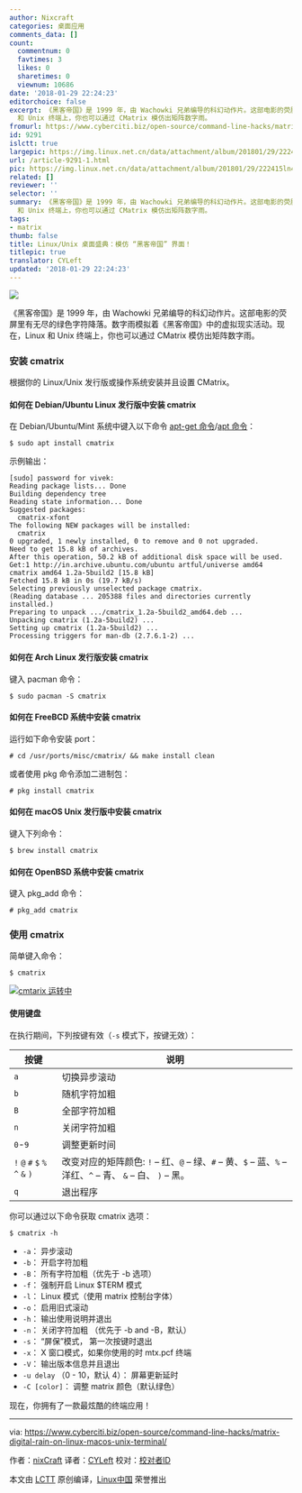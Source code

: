 ```yaml
---
author: Nixcraft
categories: 桌面应用
comments_data: []
count:
  commentnum: 0
  favtimes: 3
  likes: 0
  sharetimes: 0
  viewnum: 10686
date: '2018-01-29 22:24:23'
editorchoice: false
excerpt: 《黑客帝国》是 1999 年，由 Wachowki 兄弟编导的科幻动作片。这部电影的荧屏里有无尽的绿色字符降落。数字雨模拟着《黑客帝国》中的虚拟现实活动。现在，Linux
  和 Unix 终端上，你也可以通过 CMatrix 模仿出矩阵数字雨。
fromurl: https://www.cyberciti.biz/open-source/command-line-hacks/matrix-digital-rain-on-linux-macos-unix-terminal/
id: 9291
islctt: true
largepic: https://img.linux.net.cn/data/attachment/album/201801/29/222415ln4gn4nh4m6kznmw.jpg
url: /article-9291-1.html
pic: https://img.linux.net.cn/data/attachment/album/201801/29/222415ln4gn4nh4m6kznmw.jpg.thumb.jpg
related: []
reviewer: ''
selector: ''
summary: 《黑客帝国》是 1999 年，由 Wachowki 兄弟编导的科幻动作片。这部电影的荧屏里有无尽的绿色字符降落。数字雨模拟着《黑客帝国》中的虚拟现实活动。现在，Linux
  和 Unix 终端上，你也可以通过 CMatrix 模仿出矩阵数字雨。
tags:
- matrix
thumb: false
title: Linux/Unix 桌面盛典：模仿 “黑客帝国” 界面！
titlepic: true
translator: CYLeft
updated: '2018-01-29 22:24:23'
---
```


![](/data/attachment/album/201801/29/222415ln4gn4nh4m6kznmw.jpg)


《黑客帝国》是 1999 年，由 Wachowki 兄弟编导的科幻动作片。这部电影的荧屏里有无尽的绿色字符降落。数字雨模拟着《黑客帝国》中的虚拟现实活动。现在，Linux 和 Unix 终端上，你也可以通过 CMatrix 模仿出矩阵数字雨。


### 安装 cmatrix


根据你的 Linux/Unix 发行版或操作系统安装并且设置 CMatrix。


#### 如何在 Debian/Ubuntu Linux 发行版中安装 cmatrix


在 Debian/Ubuntu/Mint 系统中键入以下命令 [apt-get 命令](https://www.cyberciti.biz/tips/linux-debian-package-management-cheat-sheet.html "See Linux/Unix apt-get command examples for more info")/[apt 命令](https://www.cyberciti.biz/faq/ubuntu-lts-debian-linux-apt-command-examples/ "See Linux/Unix apt command examples for more info")：



```
$ sudo apt install cmatrix

```

示例输出：



```
[sudo] password for vivek: 
Reading package lists... Done
Building dependency tree       
Reading state information... Done
Suggested packages:
  cmatrix-xfont
The following NEW packages will be installed:
  cmatrix
0 upgraded, 1 newly installed, 0 to remove and 0 not upgraded.
Need to get 15.8 kB of archives.
After this operation, 50.2 kB of additional disk space will be used.
Get:1 http://in.archive.ubuntu.com/ubuntu artful/universe amd64 cmatrix amd64 1.2a-5build2 [15.8 kB]
Fetched 15.8 kB in 0s (19.7 kB/s)
Selecting previously unselected package cmatrix.
(Reading database ... 205388 files and directories currently installed.)
Preparing to unpack .../cmatrix_1.2a-5build2_amd64.deb ...
Unpacking cmatrix (1.2a-5build2) ...
Setting up cmatrix (1.2a-5build2) ...
Processing triggers for man-db (2.7.6.1-2) ...

```

#### 如何在 Arch Linux 发行版安装 cmatrix


键入 pacman 命令：



```
$ sudo pacman -S cmatrix

```

#### 如何在 FreeBCD 系统中安装 cmatrix


运行如下命令安装 port：



```
# cd /usr/ports/misc/cmatrix/ && make install clean

```

或者使用 pkg 命令添加二进制包：



```
# pkg install cmatrix

```

#### 如何在 macOS Unix 发行版中安装 cmatrix


键入下列命令：



```
$ brew install cmatrix

```

#### 如何在 OpenBSD 系统中安装 cmatrix


键入 pkg\_add 命令：



```
# pkg_add cmatrix

```

### 使用 cmatrix


简单键入命令：



```
$ cmatrix

```

[![cmtarix 运转中](/data/attachment/album/201801/29/222426mrmtjayfitmfiffi.gif)](https://www.cyberciti.biz/media/new/cms/2018/01/small-cmtarix-file.gif)


#### 使用键盘


在执行期间，下列按键有效（`-s` 模式下，按键无效）：




| 按键 | 说明 |
| --- | --- |
| `a` | 切换异步滚动 |
| `b` | 随机字符加粗 |
| `B` | 全部字符加粗 |
| `n` | 关闭字符加粗 |
| `0`-`9` | 调整更新时间 |
| `!` `@` `#` `$` `%` `^` `&` `)` | 改变对应的矩阵颜色: `!` – 红、`@` – 绿、`#` – 黄、`$` – 蓝、`%` – 洋红、`^` – 青、 `&` – 白、 `)` – 黑。 |
| `q` | 退出程序 |


你可以通过以下命令获取 cmatrix 选项：



```
$ cmatrix -h

```

* `-a`： 异步滚动
* `-b`： 开启字符加粗
* `-B`： 所有字符加粗（优先于 -b 选项）
* `-f`： 强制开启 Linux $TERM 模式
* `-l`： Linux 模式（使用 matrix 控制台字体）
* `-o`： 启用旧式滚动
* `-h`： 输出使用说明并退出
* `-n`： 关闭字符加粗 （优先于 -b and -B，默认）
* `-s`： “屏保”模式， 第一次按键时退出
* `-x`： X 窗口模式，如果你使用的时 mtx.pcf 终端
* `-V`： 输出版本信息并且退出
* `-u delay` （0 - 10，默认 4）： 屏幕更新延时
* `-C [color]`： 调整 matrix 颜色（默认绿色）


现在，你拥有了一款最炫酷的终端应用！




---


via: <https://www.cyberciti.biz/open-source/command-line-hacks/matrix-digital-rain-on-linux-macos-unix-terminal/>


作者：[nixCraft](https://www.cyberciti.biz) 译者：[CYLeft](https://github.com/CYLeft) 校对：[校对者ID](https://github.com/%E6%A0%A1%E5%AF%B9%E8%80%85ID)


本文由 [LCTT](https://github.com/LCTT/TranslateProject) 原创编译，[Linux中国](https://linux.cn/) 荣誉推出